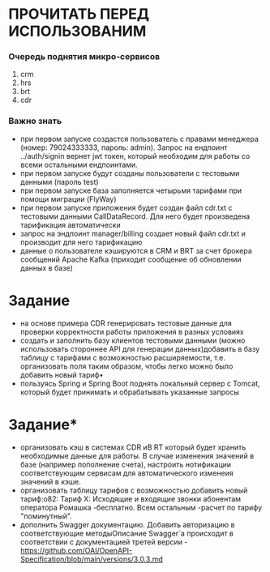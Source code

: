 # ПРОЧИТАТЬ ПЕРЕД ИСПОЛЬЗОВАНИМ

### Очередь поднятия микро-сервисов

1) crm
2) hrs
3) brt
4) cdr

### Важно знать

* при первом запуске создастся пользователь с правами менеджера (номер: 79024333333, пароль: admin). Запрос на ендпоинт ../auth/signin вернет jwt токен, который необходим для работы со всеми остальными ендпоинтами.
* при первом запуске будут созданы пользователи с тестовыми данными (пароль test)
* при первом запуске база заполняется четырьмя тарифами при помощи миграции (FlyWay)
* при первом запуске приложения будет создан файл cdr.txt с тестовыми данными CallDataRecord. Для него будет произведена тарификация автоматически
* запрос на эндпоинт manager/billing создает новый файл cdr.txt и производит для него тарификацию
* данные о пользователе кэшируются в CRM и BRT за счет брокера сообщений Apache Kafka (приходит сообщение об обновлении данных в базе)

# Задание
* на основе примера CDR генерировать тестовые данные для проверки корректности работы приложения в разных условиях
* создать и заполнить базу клиентов тестовыми данными (можно использовать стороннее API для генерации данных)добавить в базу таблицу с тарифами с возможностью расширяемости, т.е. организовать поля таким образом, чтобы легко можно было добавить новый тариф•
* пользуясь Spring и Spring Boot поднять локальный сервер с Tomcat, который будет принимать и обрабатывать указанные запросы
# Задание*
* организовать кэш в системах CDR иB RT который будет хранить необходимые данные для работы. В случае изменения значений в базе (например пополнение счета), настроить нотификации соответствующим сервисам для автоматического изменеия значений в кэше. 
* организовать таблицу тарифов с возможностью добавить новый тариф:o82: Тариф Х: Исходящие и входящие звонки абонентам оператора Ромашка -бесплатно. Всем остальным -расчет по тарифу "поминутный".
* дополнить Swagger документацию. Добавить авторизацию в соответствующие методыОписание Swagger`a происходит в соответствии с документацией третей версии -https://github.com/OAI/OpenAPI-Specification/blob/main/versions/3.0.3.md
